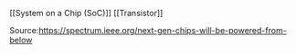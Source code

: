 [[System on a Chip (SoC)]]
[[Transistor]]

Source:https://spectrum.ieee.org/next-gen-chips-will-be-powered-from-below